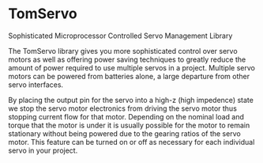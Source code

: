 # TomServo
Sophisticated Microprocessor Controlled Servo Management Library

The TomServo library gives you more sophisticated control over 
servo motors as well as offering power saving techniques to 
greatly reduce the amount of power required to use multiple 
servos in a project.  Multiple servo motors can be powered from 
batteries alone, a large departure from other servo interfaces.
 
By placing the output pin for the servo into a high-z 
(high impedence) state we stop the servo motor electronics
from driving the servo motor thus stopping current flow
for that motor.  Depending on the nominal load and torque 
that the motor is under it is usually possible for the motor 
to remain stationary without being powered due to the gearing
ratios of the servo motor.  This feature can be turned on or off
as necessary for each individual servo in your project.
